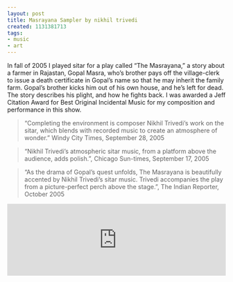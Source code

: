```yaml
---
layout: post
title: Masrayana Sampler by nikhil trivedi
created: 1131381713
tags:
- music
- art
---
```

In fall of 2005 I played sitar for a play called “The Masrayana,” a story about a farmer in Rajastan, Gopal Masra, who’s brother pays off the village-clerk to issue a death certificate in Gopal’s name so that he may inherit the family farm. Gopal’s brother kicks him out of his own house, and he’s left for dead. The story describes his plight, and how he fights back. I was awarded a Jeff Citation Award for Best Original Incidental Music for my composition and performance in this show.

> 
> “Completing the environment is composer Nikhil Trivedi’s work on the sitar, which blends with recorded music to create an atmosphere of wonder.” Windy City Times, September 28, 2005
> 

> 
> “Nikhil Trivedi’s atmospheric sitar music, from a platform above the audience, adds polish.”, Chicago Sun-times, September 17, 2005
> 

> 
> “As the drama of Gopal’s quest unfolds, The Masrayana is beautifully accented by Nikhil Trivedi’s sitar music. Trivedi accompanies the play from a picture-perfect perch above the stage.”, The Indian Reporter, October 2005
> 

<iframe width="100%" height="166" scrolling="no" frameborder="no" src="http://w.soundcloud.com/player/?url=http%3A%2F%2Fapi.soundcloud.com%2Ftracks%2F48156920&show_artwork=true"></iframe>

